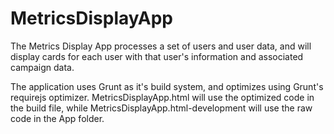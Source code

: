 # MetricsDisplayApp
The Metrics Display App processes a set of users and user data, and will display cards for each user with that user's information and associated campaign data.

The application uses Grunt as it's build system, and optimizes using Grunt's requirejs optimizer. 
MetricsDisplayApp.html will use the optimized code in the build file, while MetricsDisplayApp.html-development
will use the raw code in the App folder.
